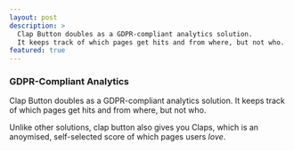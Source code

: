 ```yaml
---
layout: post
description: >
  Clap Button doubles as a GDPR-compliant analytics solution. 
  It keeps track of which pages get hits and from where, but not who.
featured: true
---
```


### GDPR-Compliant Analytics
Clap Button doubles as a GDPR-compliant analytics solution. 
It keeps track of which pages get hits and from where, but not who.

Unlike other solutions, clap button also gives you Claps, 
which is an anoymised, self-selected score of which pages users _love_.